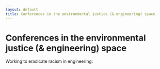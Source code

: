 ```yaml
---
layout: default
title: Conferences in the environmental justice (& engineering) space
---
```

# Conferences in the environmental justice (& engineering) space

Working to eradicate racism in engineering: